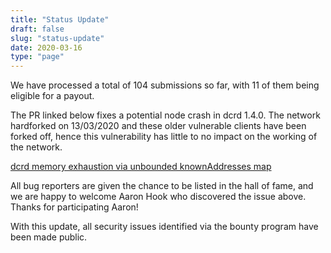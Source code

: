```yaml
---
title: "Status Update"
draft: false
slug: "status-update"
date: 2020-03-16
type: "page"
---
```


We have processed a total of 104 submissions so far, with 11 of them being eligible for a payout. 

The PR linked below fixes a potential node crash in dcrd 1.4.0. The network hardforked on 13/03/2020 and these older vulnerable clients have been forked off, hence this vulnerability has little to no impact on the working of the network.

[dcrd memory exhaustion via unbounded knownAddresses map](https://github.com/decred/dcrd/pull/1683)

All bug reporters are given the chance to be listed in the hall of fame, and we are happy to welcome Aaron Hook who discovered the issue above. Thanks for participating Aaron!

With this update, all security issues identified via the bounty program have been made public.

